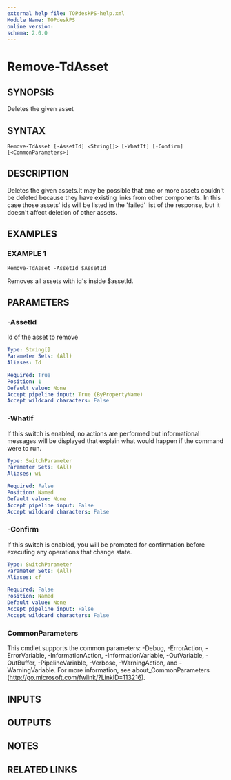 ```yaml
---
external help file: TOPdeskPS-help.xml
Module Name: TOPdeskPS
online version:
schema: 2.0.0
---
```


# Remove-TdAsset

## SYNOPSIS
Deletes the given asset

## SYNTAX

```
Remove-TdAsset [-AssetId] <String[]> [-WhatIf] [-Confirm] [<CommonParameters>]
```

## DESCRIPTION
Deletes the given assets.It may be possible that one or more assets couldn't be deleted because they have existing links from other components.
In this case those assets' ids will be listed in the 'failed' list of the response, but it doesn't affect deletion of other assets.

## EXAMPLES

### EXAMPLE 1
```
Remove-TdAsset -AssetId $AssetId
```

Removes all assets with id's inside $assetId.

## PARAMETERS

### -AssetId
Id of the asset to remove

```yaml
Type: String[]
Parameter Sets: (All)
Aliases: Id

Required: True
Position: 1
Default value: None
Accept pipeline input: True (ByPropertyName)
Accept wildcard characters: False
```

### -WhatIf
If this switch is enabled, no actions are performed but informational messages will be displayed that explain what would happen if the command were to run.

```yaml
Type: SwitchParameter
Parameter Sets: (All)
Aliases: wi

Required: False
Position: Named
Default value: None
Accept pipeline input: False
Accept wildcard characters: False
```

### -Confirm
If this switch is enabled, you will be prompted for confirmation before executing any operations that change state.

```yaml
Type: SwitchParameter
Parameter Sets: (All)
Aliases: cf

Required: False
Position: Named
Default value: None
Accept pipeline input: False
Accept wildcard characters: False
```

### CommonParameters
This cmdlet supports the common parameters: -Debug, -ErrorAction, -ErrorVariable, -InformationAction, -InformationVariable, -OutVariable, -OutBuffer, -PipelineVariable, -Verbose, -WarningAction, and -WarningVariable.
For more information, see about_CommonParameters (http://go.microsoft.com/fwlink/?LinkID=113216).

## INPUTS

## OUTPUTS

## NOTES

## RELATED LINKS
